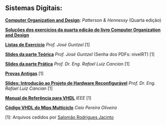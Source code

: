Sistemas Digitais:
------------------

[**Computer Organization and Design**][coad]: *Patterson & Hennessy* (Quarta edição)

[**Soluções dos exercícios da quarta edição do livro Computer Organization and Design**][coad_solucoes]

[**Listas de Exercício**][listas] *Prof. José Guntzel* [1]

[**Slides da parte Teórica**][slides_teorica] *Prof. José Guntzel* (Senha dos PDFs: nivelRT) [1]

[**Slides da parte Prática**][slides_pratica] *Prof. Dr. Eng. Rafael Luiz Cancian* [1]

[**Provas Antigas**][provas] [1]

[**Slides: Introdução ao Projeto de Hardware Reconfigurável**][intro_vhdl] *Prof. Dr. Eng. Rafael Luiz Cancian* [1]

[**Manual de Referência para VHDL**][ieee_std_vhdl] *IEEE* [1]

[**Código VHDL do Mips Multiciclo**][mipsmulticiclo] *Caio Pereira Oliveira*

[coad]: https://drive.google.com/file/d/0B8eSwDIKbcFKMTRTVVJyY2NPLU0
[coad_solucoes]: https://drive.google.com/file/d/0B8eSwDIKbcFKcGw2Vlp3X1BoMzQ

[listas]: https://drive.google.com/open?id=0B8eSwDIKbcFKVkJpRTVaOU5TdVU
[slides_teorica]: https://drive.google.com/open?id=0B8eSwDIKbcFKUzVTU2l1LVo3aGM
[slides_pratica]: https://drive.google.com/open?id=0B8eSwDIKbcFKaDMydEFnWkV2SUE
[provas]: https://drive.google.com/open?id=0B8eSwDIKbcFKWUtwS2NKdWJXSDg

[intro_vhdl]: https://drive.google.com/open?id=0B8eSwDIKbcFKbFlRY00wRnFISVE
[ieee_std_vhdl]: https://drive.google.com/open?id=0B8eSwDIKbcFKRHNCbFEtRG5YR2c
[mipsmulticiclo]: https://github.com/caiopo/mips-multiciclo


[1]: Arquivos cedidos por [Salomão Rodrigues Jacinto](https://github.com/maorodriguesj)
